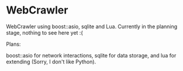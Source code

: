 WebCrawler
==========

WebCrawler using boost::asio, sqlite and Lua. Currently in the planning stage, nothing to see here yet :(  

Plans:

boost::asio for network interactions, sqlite for data storage, and lua for extending (Sorry, I don't like Python).

